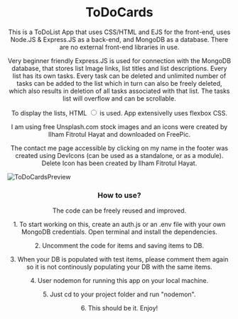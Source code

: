 <h1 align="center">ToDoCards</h1>

<p align="center">This is a ToDoList App that uses CSS/HTML and EJS for the front-end, uses Node.JS & Express.JS as a back-end, and MongoDB as a database. There are no external front-end libraries in use.</p>

<p align="center"> Very beginner friendly Express.JS is used for connection with the MongoDB database, that stores list Image links, list titles and list descriptions. Every list has its own tasks. Every task can be deleted and unlimited number of tasks can be added to the list which in turn can also be freely deleted, which also results in deletion of all tasks associated with that list. The tasks list will overflow and can be scrollable. </p>

<p align="center">To display the lists, HTML <input type="radio"> is used. App extensivelly uses flexbox CSS.</p>

<p align="center">I am using free Unsplash.com stock images and an icons were created by Ilham Fitrotul Hayat and downloaded on FreePic.</p>

<p align="center">The contact me page accessible by clicking on my name in the footer was created using DevIcons (can be used as a standalone, or as a module).
Delete Icon has been created by Ilham Fitrotul Hayat.</p>

<p align="center">

![ToDoCardsPreview](https://github.com/NF-7/ToDoList-With-Mongoose/assets/101887698/15b74558-f32c-40dc-9de7-3c219aec4394)
  
</p>

<h3 align="center">How to use?</h3>

<p align="center">The code can be freely reused and improved. </p>
  
<p align="center"> 1. To start working on this, create an auth.js or an .env file with your own MongoDB credentials. Open terminal and install the dependencies. </p>

<p align="center"> 2. Uncomment the code for items and saving items to DB. </p>

<p align="center"> 3. When your DB is populated with test items, please comment them again so it is not continously populating your DB with the same items. </p>

<p align="center"> 4. User nodemon for running this app on your local machine. </p>

<p align="center"> 5. Just cd to your project folder and run "nodemon". </p>

<p align="center"> 6. This should be it. Enjoy! </p>
